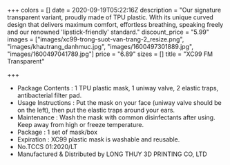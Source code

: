 +++
colors = []
date = 2020-09-19T05:22:16Z
description = "Our signature transparent variant, proudly made of TPU plastic. With its unique curved design that delivers maximum comfort, effortless breathing, speaking freely and our renowned 'lipstick-friendly' standard."
discount_price = "5.99"
images = ["images/xc99-trong-suot-van-trang-2_resize.png", "images/khautrang_danhmuc.jpg", "images/1600497301889.jpg", "images/1600497041789.jpg"]
price = "6.89"
sizes = []
title = "XC99 FM Transparent"

+++
* Package Contents : 1 TPU plastic mask, 1 uniway valve, 2 elastic traps, antibacterial filter pad.
* Usage Instructions : Put the mask on your face (uniway valve should be on the left), then put the elastic traps around your ears.
* Maintenance : Wash the mask with common disinfectants after using. Keep away from high or freeze temperature.
* Package : 1 set of mask/box
* Expiration : XC99 plastic mask is washable and reusable.
* No.TCCS 01:2020/LT
* Manufactured & Distributed by LONG THUY 3D PRINTING CO, LTD